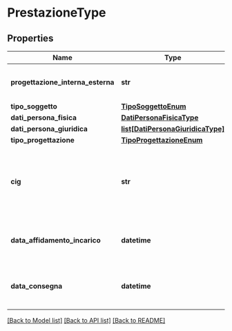 # PrestazioneType

## Properties
Name | Type | Description | Notes
------------ | ------------- | ------------- | -------------
**progettazione_interna_esterna** | **str** | La progettazione è interna o esterna? | [optional] 
**tipo_soggetto** | [**TipoSoggettoEnum**](TipoSoggettoEnum.md) |  | [optional] 
**dati_persona_fisica** | [**DatiPersonaFisicaType**](DatiPersonaFisicaType.md) |  | [optional] 
**dati_persona_giuridica** | [**list[DatiPersonaGiuridicaType]**](DatiPersonaGiuridicaType.md) |  | [optional] 
**tipo_progettazione** | [**TipoProgettazioneEnum**](TipoProgettazioneEnum.md) |  | [optional] 
**cig** | **str** | CIG affidamento incarico esterno di progettazione (in caso di progettista esterno) | [optional] 
**data_affidamento_incarico** | **datetime** | Data di affidamento incarico (per progettazione esterna) | [optional] 
**data_consegna** | **datetime** | Data di consegna progetto (per progettazione esterna) | [optional] 

[[Back to Model list]](../README.md#documentation-for-models) [[Back to API list]](../README.md#documentation-for-api-endpoints) [[Back to README]](../README.md)

